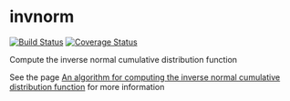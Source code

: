 invnorm
=======
[![Build Status](https://travis-ci.org/ghais/invnorm.png?branch=master)](https://travis-ci.org/ghais/invnorm)
[![Coverage Status](https://coveralls.io/repos/ghais/invnorm/badge.png)](https://coveralls.io/r/ghais/invnorm)

Compute the inverse normal cumulative distribution function

See the page [An algorithm for computing the inverse normal cumulative distribution function][1] for more information

[1]: http://home.online.no/~pjacklam/notes/invnorm/
